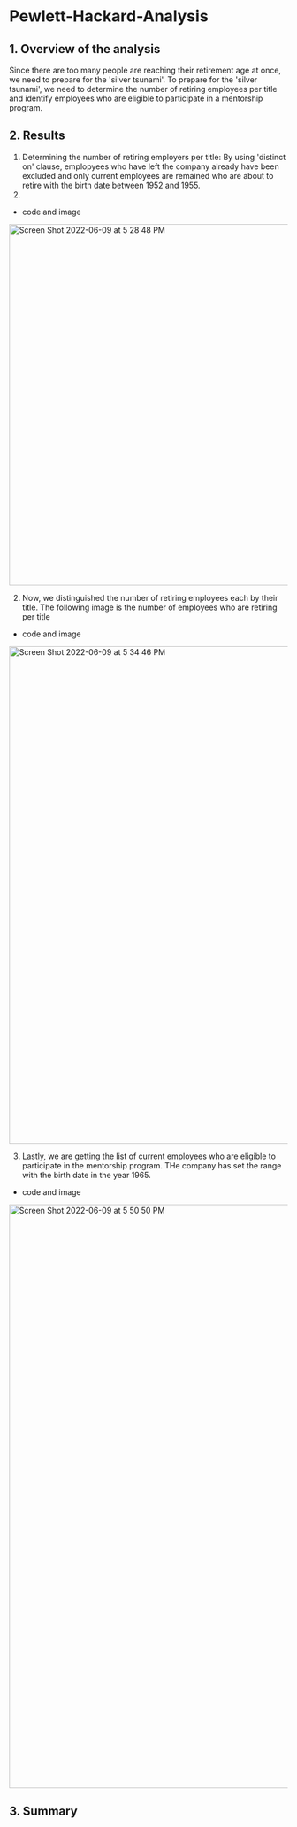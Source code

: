 # Pewlett-Hackard-Analysis

## 1. Overview of the analysis 
Since there are too many people are reaching their retirement age at once, we need to prepare for the 'silver tsunami'. To prepare for the 'silver tsunami', we need to determine the number of retiring employees per title and identify employees who are eligible to participate in a mentorship program. 

## 2. Results 

1. Determining the number of retiring employers per title: By using 'distinct on' clause, emplopyees who have left the company already have been excluded and only current employees are remained who are about to retire with the birth date between 1952 and 1955. 
2. 
- code and image 
<img width="653" alt="Screen Shot 2022-06-09 at 5 28 48 PM" src="https://user-images.githubusercontent.com/83077836/172948670-1c90e198-5f32-4e22-ba46-7ef96b35e0b2.png">

2. Now, we distinguished the number of retiring employees each by their title. The following image is the number of employees who are retiring per title

- code and image 
<img width="899" alt="Screen Shot 2022-06-09 at 5 34 46 PM" src="https://user-images.githubusercontent.com/83077836/172949336-e7a190df-4ab9-4f9a-8555-7102d60a42ef.png">

3. Lastly, we are getting the list of current employees who are eligible to participate in the mentorship program. THe company has set the range with the birth date in the year 1965. 

- code and image 
<img width="1055" alt="Screen Shot 2022-06-09 at 5 50 50 PM" src="https://user-images.githubusercontent.com/83077836/172951850-35a53eba-5520-4be7-9e81-5b983dccfe59.png">

## 3. Summary





